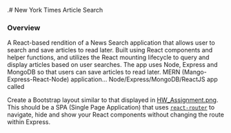 .# New York Times Article Search
### Overview

A React-based rendition of a News Search application that allows user to search and save articles to read later. Built using React components and helper functions, and utilizes the React mounting lifecycle to query and display articles based on user searches. The app uses Node, Express and MongoDB so that users can save articles to read later. MERN (Mango-Express-React-Node) application...
Node/Express/MongoDB/ReactJS app called

Create a Bootstrap layout similar to that displayed in [HW_Assignment.png](HW_Assignment.png). This should be a SPA (Single Page Application) that uses [`react-router`](https://github.com/reactjs/react-router) to navigate, hide and show your React components without changing the route within Express.